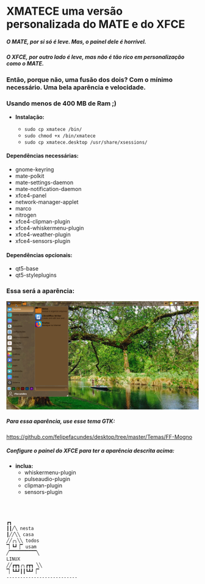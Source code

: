 # XMATECE uma versão personalizada do MATE e do XFCE

##### O MATE, por si só é leve. Mas, o painel dele é horrível.
##### O XFCE, por outro lado é leve, mas não é tão rico em personalização como o MATE.

### Então, porque não, uma fusão dos dois? Com o mínimo necessário. Uma bela aparência e velocidade.
### Usando menos de 400 MB de Ram ;)

- **Instalação:**

  - `sudo cp xmatece /bin/`
  - `sudo chmod +x /bin/xmatece`
  - `sudo cp xmatece.desktop /usr/share/xsessions/`

#### Dependências necessárias:

  - gnome-keyring
  - mate-polkit
  - mate-settings-daemon
  - mate-notification-daemon
  - xfce4-panel
  - network-manager-applet
  - marco
  - nitrogen
  - xfce4-clipman-plugin
  - xfce4-whiskermenu-plugin
  - xfce4-weather-plugin
  - xfce4-sensors-plugin
  
#### Dependências opcionais:

  - qt5-base
  - qt5-styleplugins
  
### Essa será a aparência:

![Aparência](https://raw.githubusercontent.com/felipefacundes/xmatece/master/xmatece.png)

##### Para essa aparência, use esse tema GTK:

https://github.com/felipefacundes/desktop/tree/master/Temas/FF-Mogno

##### Configure o painel do XFCE para ter a aparência descrita acima:

- **inclua:**
  - whiskermenu-plugin
  - pulseaudio-plugin
  - clipman-plugin
  - sensors-plugin

<br></br>

```
┏┓
┃┃╱╲ nesta
┃╱╱╲╲ casa
╱╱╭╮╲╲ todos
▔▏┗┛▕▔ usam
╱▔▔▔▔▔▔▔▔▔▔╲
LINUX
╱╱┏┳┓╭╮┏┳┓ ╲╲
▔▏┗┻┛┃┃┗┻┛▕▔
--------------------------
```
